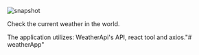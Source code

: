 ![snapshot](https://user-images.githubusercontent.com/119981015/206224811-704b0513-f825-4a32-8497-4a9f9d3161a0.png)


Check the current weather in the world.

The application utilizes: WeatherApi's API, react tool and axios."# weatherApp" 
